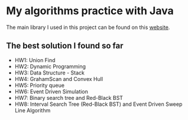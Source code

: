 # My algorithms practice with Java
The main library I used in this project can be found on this [website](https://algs4.cs.princeton.edu/code/).

## The best solution I found so far
 - HW1: Union Find
 - HW2: Dynamic Programming
 - HW3: Data Structure - Stack
 - HW4: GrahamScan and Convex Hull
 - HW5: Priority queue
 - HW6: Event Driven Simulation
 - HW7: Binary search tree and Red-Black BST
 - HW8: Interval Search Tree (Red-Black BST) and Event Driven Sweep Line Algorithm